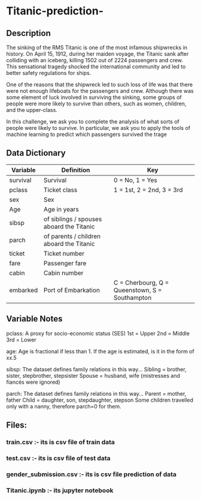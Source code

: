 # Titanic-prediction-

## Description

The sinking of the RMS Titanic is one of the most infamous shipwrecks in history.  On April 15, 1912, during her maiden voyage, the Titanic sank after colliding with an iceberg, killing 1502 out of 2224 passengers and crew. This sensational tragedy shocked the international community and led to better safety regulations for ships.

One of the reasons that the shipwreck led to such loss of life was that there were not enough lifeboats for the passengers and crew. Although there was some element of luck involved in surviving the sinking, some groups of people were more likely to survive than others, such as women, children, and the upper-class.

In this challenge, we ask you to complete the analysis of what sorts of people were likely to survive. In particular, we ask you to apply the tools of machine learning to predict which passengers survived the trage

## Data Dictionary

| __Variable__ |	__Definition__	                      |__Key__                                        |
|--------------|----------------------------------------|-----------------------------------------------|
| survival 	   |   Survival 	                          |0 = No, 1 = Yes                                | 
| pclass 	     | Ticket class 	                        |1 = 1st, 2 = 2nd, 3 = 3rd                      |
|  sex 	       | Sex 	                                  |                                               |
|Age 	         |Age in years 	                          |                                               |
|sibsp 	       |of siblings / spouses aboard the Titanic| 	                                            |
| parch        |of parents / children aboard the Titanic|	                                              |
|ticket 	     |Ticket number 	                        |                                               |
|fare 	       |Passenger fare 	                        |                                               |
|cabin 	       |Cabin number 	                          |                                               |
|embarked 	   |Port of Embarkation 	                  |C = Cherbourg, Q = Queenstown, S = Southampton |


## Variable Notes

pclass: A proxy for socio-economic status (SES)
1st = Upper
2nd = Middle
3rd = Lower

age: Age is fractional if less than 1. If the age is estimated, is it in the form of xx.5

sibsp: The dataset defines family relations in this way...
Sibling = brother, sister, stepbrother, stepsister
Spouse = husband, wife (mistresses and fiancés were ignored)

parch: The dataset defines family relations in this way...
Parent = mother, father
Child = daughter, son, stepdaughter, stepson
Some children travelled only with a nanny, therefore parch=0 for them.

## Files:
### train.csv               :-  its is csv file of train data
### test.csv                :-  its is csv file of test data
### gender_submission.csv   :-  its is csv file prediction of data
### Titanic.ipynb           :-  its jupyter notebook

